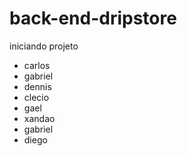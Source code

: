 ﻿# back-end-dripstore

iniciando projeto


- carlos
- gabriel
- dennis
- clecio
- gael
- xandao
- gabriel
- diego
